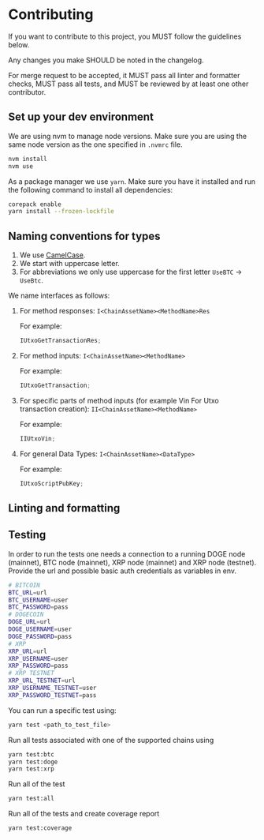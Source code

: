 # Contributing

If you want to contribute to this project, you MUST follow the guidelines below.

Any changes you make SHOULD be noted in the changelog.

For merge request to be accepted, it MUST pass all linter and formatter checks,
MUST pass all tests, and MUST be reviewed by at least one other contributor.

## Set up your dev environment

We are using nvm to manage node versions. Make sure you are using the same node version as the one specified in `.nvmrc` file.

```sh
nvm install
nvm use
```

As a package manager we use `yarn`. Make sure you have it installed and run the following command to install all dependencies:

```sh
corepack enable
yarn install --frozen-lockfile
```

## Naming conventions for types

1. We use [CamelCase](https://en.wikipedia.org/wiki/Camel_case).
2. We start with uppercase letter.
3. For abbreviations we only use uppercase for the first letter `UseBTC` -> `UseBtc`.

We name interfaces as follows:

1. For method responses: `I<ChainAssetName><MethodName>Res`

   For example:

   ```javascript
   IUtxoGetTransactionRes;
   ```

2. For method inputs: `I<ChainAssetName><MethodName>`

   For example:

   ```javascript
   IUtxoGetTransaction;
   ```

3. For specific parts of method inputs (for example Vin For Utxo transaction creation): `II<ChainAssetName><MethodName>`

   For example:

   ```javascript
   IIUtxoVin;
   ```

4. For general Data Types: `I<ChainAssetName><DataType>`

   For example:

   ```javascript
   IUtxoScriptPubKey;
   ```

## Linting and formatting

<!-- This section must describe
* how to run the linter and formatter
* how to configure the linter and formatter in your IDE if applicable -->

## Testing

In order to run the tests one needs a connection to a running DOGE node (mainnet), BTC node (mainnet), XRP node (mainnet) and XRP node (testnet). Provide the url and possible basic auth credentials as variables in env.
```sh
# BITCOIN
BTC_URL=url
BTC_USERNAME=user
BTC_PASSWORD=pass
# DOGECOIN
DOGE_URL=url
DOGE_USERNAME=user
DOGE_PASSWORD=pass
# XRP
XRP_URL=url
XRP_USERNAME=user
XRP_PASSWORD=pass
# XRP TESTNET
XRP_URL_TESTNET=url
XRP_USERNAME_TESTNET=user
XRP_PASSWORD_TESTNET=pass
```

You can run a specific test using:
```sh
yarn test <path_to_test_file>
```
Run all tests associated with one of the supported chains using 
```sh
yarn test:btc
yarn test:doge
yarn test:xrp
```
Run all of the test
```sh
yarn test:all
```
Run all of the tests and create coverage report
```sh
yarn test:coverage
```